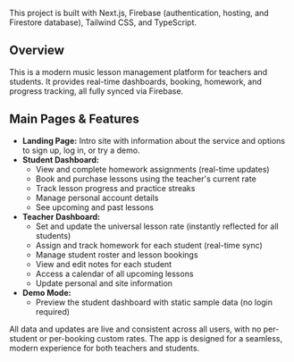 This project is built with Next.js, Firebase (authentication, hosting, and Firestore database), Tailwind CSS, and TypeScript.

## Overview
This is a modern music lesson management platform for teachers and students. It provides real-time dashboards, booking, homework, and progress tracking, all fully synced via Firebase.

## Main Pages & Features
- **Landing Page:** Intro site with information about the service and options to sign up, log in, or try a demo.
- **Student Dashboard:**
  - View and complete homework assignments (real-time updates)
  - Book and purchase lessons using the teacher's current rate
  - Track lesson progress and practice streaks
  - Manage personal account details
  - See upcoming and past lessons
- **Teacher Dashboard:**
  - Set and update the universal lesson rate (instantly reflected for all students)
  - Assign and track homework for each student (real-time sync)
  - Manage student roster and lesson bookings
  - View and edit notes for each student
  - Access a calendar of all upcoming lessons
  - Update personal and site information
- **Demo Mode:**
  - Preview the student dashboard with static sample data (no login required)

All data and updates are live and consistent across all users, with no per-student or per-booking custom rates. The app is designed for a seamless, modern experience for both teachers and students.

